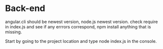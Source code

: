 # Back-end



angular.cli should be newest version, node.js newest version.
check require in index.js and see if any errrors correspond, npm install anything that is missing.

Start by going to the project location and type node index.js in the console.

